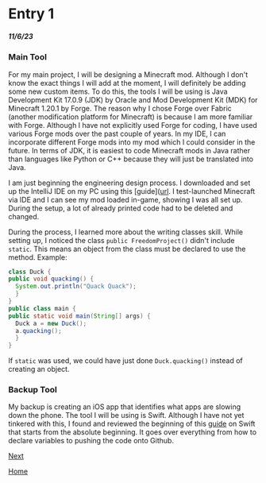# Entry 1
##### 11/6/23

### Main Tool
For my main project, I will be designing a Minecraft mod. Although I don't know the exact things I will add at the moment, I will definitely be adding some new custom items. To do this, the tools I will be using is  Java Development Kit 17.0.9 (JDK) by Oracle and Mod Development Kit (MDK) for Minecraft 1.20.1 by Forge.
The reason why I chose Forge over Fabric (another modification platform for Minecraft) is because I am more familiar with Forge. Although I have not explicitly used Forge for coding, I have used various Forge mods over the past couple of years. In my IDE, I can incorporate different Forge mods into my mod which I could consider in the future. In terms of JDK, it is easiest to code Minecraft mods in Java rather than languages like Python or C++ because they will just be translated into Java.

I am just beginning the engineering design process. I downloaded and set up the IntelliJ IDE on my PC using this [guide]([url](https://www.youtube.com/watch?v=55qUIf3GMss). I test-launched Minecraft via IDE and I can see my mod loaded in-game, showing I was all set up. During the setup, a lot of already printed code had to be deleted and changed.

During the process, I learned more about the writing classes skill. While setting up, I noticed the class `public FreedomProject()` didn't include `static`. This means an object from the class must be declared to use the method. Example:
  ```java
  class Duck {
  public void quacking() {
    System.out.println("Quack Quack");
    }
  }
  public class main {
  public static void main(String[] args) {
    Duck a = new Duck();
    a.quacking();
    }
  }
  ```
If `static` was used, we could have just done `Duck.quacking()` instead of creating an object.

### Backup Tool
My backup is creating an iOS app that identifies what apps are slowing down the phone. The tool I will be using is Swift.
Although I have not yet tinkered with this, I found and reviewed the beginning of this [guide]([url](https://www.youtube.com/watch?v=CwA1VWP0Ldw)) on Swift that starts from the absolute beginning. It goes over everything from how to declare variables to pushing the code onto Github.

[Next](entry02.md)

[Home](../README.md)
